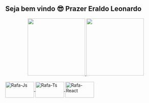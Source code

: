 ## Seja bem vindo 😎 Prazer Eraldo Leonardo


<div align="center">
  <a href="https://github.com/eraldo06">
  <img height="180em" src="https://github-readme-stats.vercel.app/api?username=eraldo06&show_icons=true&theme=blue&include_all_commits=true&count_private=true"/>
  <img height="180em" src="https://github-readme-stats.vercel.app/api/top-langs/?username=eraldo06&layout=compact&langs_count=7&theme=blue"/>
</div>
  
  
  <div style="display: inline_block"><br>
  <img align="center" alt="Rafa-Js" height="50" width="90" src="https://cdn.jsdelivr.net/gh/devicons/devicon/icons/html5/html5-original.svg">
  <img align="center" alt="Rafa-Ts" height="50" width="90" src="https://cdn.jsdelivr.net/gh/devicons/devicon/icons/php/php-original.svg">
  <img align="center" alt="Rafa-React" height="50" width="90" src="https://cdn.jsdelivr.net/gh/devicons/devicon/icons/css3/css3-original.svg">
 
  >
